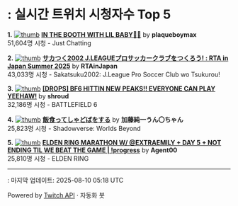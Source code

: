 # : 실시간 트위치 시청자수 Top 5

**1.** [![thumb](https://static-cdn.jtvnw.net/previews-ttv/live_user_plaqueboymax-320x180.jpg)](https://twitch.tv/plaqueboymax)
**[IN THE BOOTH WITH LIL BABY👶🏽](https://twitch.tv/plaqueboymax)** by **plaqueboymax**<br>51,604명 시청  - Just Chatting

**2.** [![thumb](https://static-cdn.jtvnw.net/previews-ttv/live_user_rtainjapan-320x180.jpg)](https://twitch.tv/RTAinJapan)
**[サカつく2002 J.LEAGUEプロサッカークラブをつくろう! : RTA in Japan Summer 2025](https://twitch.tv/RTAinJapan)** by **RTAinJapan**<br>43,033명 시청  - Sakatsuku2002: J.League Pro Soccer Club wo Tsukurou!

**3.** [![thumb](https://static-cdn.jtvnw.net/previews-ttv/live_user_shroud-320x180.jpg)](https://twitch.tv/shroud)
**[[DROPS] BF6 HITTIN NEW PEAKS!! EVERYONE CAN PLAY YEEHAW!](https://twitch.tv/shroud)** by **shroud**<br>32,186명 시청  - BATTLEFIELD 6

**4.** [![thumb](https://static-cdn.jtvnw.net/previews-ttv/live_user_kato_junichi0817-320x180.jpg)](https://twitch.tv/加藤純一うん〇ちゃん)
**[飯食ってしゃどばをする](https://twitch.tv/加藤純一うん〇ちゃん)** by **加藤純一うん〇ちゃん**<br>25,823명 시청  - Shadowverse: Worlds Beyond

**5.** [![thumb](https://static-cdn.jtvnw.net/previews-ttv/live_user_agent00-320x180.jpg)](https://twitch.tv/Agent00)
**[ELDEN RING MARATHON W/ @EXTRAEMILY + DAY 5 + NOT ENDING TIL WE BEAT THE GAME | !progress](https://twitch.tv/Agent00)** by **Agent00**<br>25,810명 시청  - ELDEN RING


---
: 마지막 업데이트: 2025-08-10 05:18 UTC

Powered by [Twitch API](https://dev.twitch.tv/docs/api/reference) · 자동화 봇